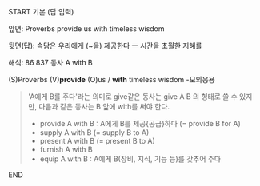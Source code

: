 START
기본 (답 입력)

앞면:
Proverbs provide us with timeless wisdom


뒷면(답):
속담은 우리에게 (~을) 제공한다 ㅡ 시간을 초월한 지혜를


해석:
86 837 동사 A with B

(S)Proverbs (V)**provide** (O)us / **with** timeless wisdom
-모의응용

> 'A에게 B를 주다'라는 의미로 give같은 동사는 give A B 의 형태로 쓸 수 있지만,
> 다음과 같은 동사는 B 앞에 with를 써야 한다.
> 
> - provide A with B : A에게 B를 제공{공급}하다 (= provide B for A)
> - supply A with B (= supply B to A)
> - present A with B (= present B to A)
> - furnish A with B
> - equip A with B : A에게 B(장비, 지식, 기능 등)를 갖추어 주다
<!--ID: 1696725421239-->
END